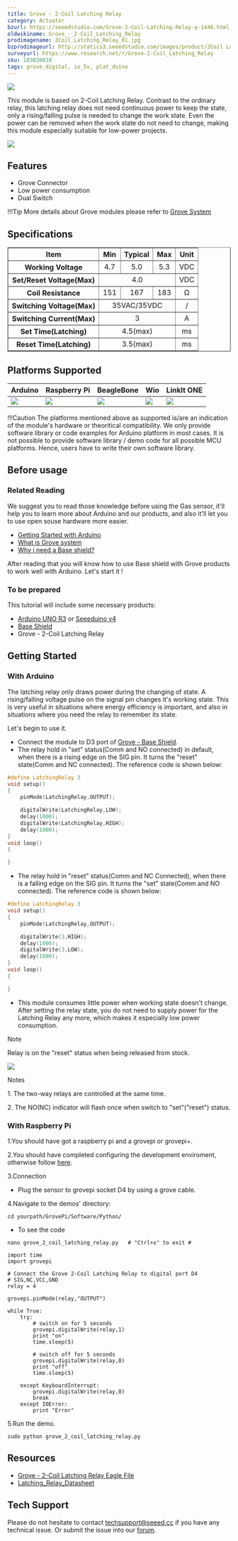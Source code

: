 ```yaml
---
title: Grove - 2-Coil Latching Relay
category: Actuator
bzurl: https://seeedstudio.com/Grove-2-Coil-Latching-Relay-p-1446.html
oldwikiname: Grove_-_2-Coil_Latching_Relay
prodimagename: 2Coil_Latching_Relay_01.jpg
bzprodimageurl: http://statics3.seeedstudio.com/images/product/2Coil Latching Relay.jpg
surveyurl: https://www.research.net/r/Grove-2-Coil_Latching_Relay
sku: 103020010
tags: grove_digital, io_5v, plat_duino
---
```


![](https://raw.githubusercontent.com/SeeedDocument/Grove-2-Coil_Latching_Relay/master/img/2Coil_Latching_Relay_01.jpg)

This module is based on 2-Coil Latching Relay. Contrast to the ordinary relay, this latching relay does not need continuous power to keep the state, only a rising/falling pulse is needed to change the work state. Even the power can be removed when the work state do not need to change, making this module especially suitable for low-power projects.

[![](https://raw.githubusercontent.com/SeeedDocument/common/master/Get_One_Now_Banner.png)](http://www.seeedstudio.com/Grove-2-Coil-Latching-Relay-p-1446.html)

Features
-------

-   Grove Connector
-   Low power consumption
-   Dual Switch

!!!Tip
    More details about Grove modules please refer to [Grove System](http://wiki.seeedstudio.com/Grove_System/)

Specifications
-------------

<table border="1" cellspacing="0" width="80%">
<tr>
<th scope="col">
Item
</th>
<th scope="col">
Min
</th>
<th scope="col">
Typical
</th>
<th scope="col">
Max
</th>
<th scope="col">
Unit
</th>
</tr>
<tr align="center">
<th scope="row">
Working Voltage
</th>
<td>
4.7
</td>
<td>
5.0
</td>
<td>
5.3
</td>
<td>
VDC
</td>
</tr>
<tr align="center">
<th scope="row">
Set/Reset Voltage(Max)
</th>
<td colspan="3">
4.0
</td>
<td>
VDC
</td>
</tr>
<tr align="center">
<th scope="row">
Coil Resistance
</th>
<td>
151
</td>
<td>
167
</td>
<td>
183
</td>
<td>
Ω
</td>
</tr>
<tr align="center">
<th scope="row">
Switching Voltage(Max)
</th>
<td colspan="3">
35VAC/35VDC
</td>
<td>
/
</td>
</tr>
<tr align="center">
<th scope="row">
Switching Current(Max)
</th>
<td colspan="3">
3
</td>
<td>
A
</td>
</tr>
<tr align="center">
<th scope="row">
Set Time(Latching)
</th>
<td colspan="3">
4.5(max)
</td>
<td>
ms
</td>
</tr>
<tr align="center">
<th scope="row">
Reset Time(Latching)
</th>
<td colspan="3">
3.5(max)
</td>
<td>
ms
</td>
</tr>
</table>

Platforms Supported
-------------------

| Arduino                                                                                             | Raspberry Pi                                                                                             | BeagleBone                                                                                      | Wio                                                                                               | LinkIt ONE                                                                                         |
|-----------------------------------------------------------------------------------------------------|----------------------------------------------------------------------------------------------------------|-------------------------------------------------------------------------------------------------|---------------------------------------------------------------------------------------------------|----------------------------------------------------------------------------------------------------|
| ![](https://raw.githubusercontent.com/SeeedDocument/wiki_english/master/docs/images/arduino_logo.jpg) | ![](https://raw.githubusercontent.com/SeeedDocument/wiki_english/master/docs/images/raspberry_pi_logo_n.jpg) | ![](https://raw.githubusercontent.com/SeeedDocument/wiki_english/master/docs/images/bbg_logo_n.jpg) | ![](https://raw.githubusercontent.com/SeeedDocument/wiki_english/master/docs/images/wio_logo_n.jpg) | ![](https://raw.githubusercontent.com/SeeedDocument/wiki_english/master/docs/images/linkit_logo_n.jpg) |

!!!Caution
    The platforms mentioned above as supported is/are an indication of the module's hardware or theoritical compatibility. We only provide software library or code examples for Arduino platform in most cases. It is not possible to provide software library / demo code for all possible MCU platforms. Hence, users have to write their own software library.




Before usage
------------

### Related Reading

We suggest you to read those knowledge before using the Gas sensor, it'll help you to learn more about Arduino and our products, and also it'll let you to use open souse hardware more easier.

-   [Getting Started with Arduino](/Getting_Started_with_Seeeduino)
-   [What is Grove system](/Grove_System)
-   [Why i need a Base shield?](/Base_Shield_V2)

After reading that you will know how to use Base shield with Grove products to work well with Arduino. Let's start it !

### To be prepared

This tutorial will include some necessary products:

-   [Arduino UNO R3](http://www.seeedstudio.com/depot/Arduino-Uno-Rev3-p-694.html) or [Seeeduino v4](http://www.seeedstudio.com/depot/Seeeduino-V4-p-669.html)
-   [Base Shield](http://www.seeedstudio.com/depot/Base-Shield-V2-p-1378.html)
-   Grove - 2-Coil Latching Relay


Getting Started
-----

### With Arduino

The latching relay only draws power during the changing of state. A rising/falling voltage pulse on the signal pin changes it's working state. This is very useful in situations where energy efficiency is important, and also in situations where you need the relay to remember its state.

Let's begin to use it.

-   Connect the module to D3 port of [Grove - Base Shield](/Base_Shield_V2 "Grove - Base Shield").
-   The relay hold in "set" status(Comm and NO connected) in default, when there is a rising edge on the SIG pin. It turns the "reset" state(Comm and NC connected). The reference code is shown below:

```c
#define LatchingRelay 3
void setup()
{
    pinMode(LatchingRelay,OUTPUT);

    digitalWrite(LatchingRelay,LOW);
    delay(1000);
    digitalWrite(LatchingRelay,HIGH);
    delay(1000);
}
void loop()
{

}
```

-   The relay hold in "reset" status(Comm and NC Connected), when there is a falling edge on the SIG pin. It turns the "set" state(Comm and NO connected). The reference code is shown below:

```c
#define LatchingRelay 3
void setup()
{
    pinMode(LatchingRelay,OUTPUT);

    digitalWrite(3,HIGH);
    delay(1000);
    digitalWrite(3,LOW);
    delay(1000);
}
void loop()
{

}
```

-   This module consumes little power when working state doesn't change. After setting the relay state, you do not need to supply power for the Latching Relay any more, which makes it especially low power consumption.

<div class="admonition note">
<p class="admonition-title">Note</p>
Relay is on the "reset" status when being released from stock.
</div>

![](https://raw.githubusercontent.com/SeeedDocument/Grove-2-Coil_Latching_Relay/master/img/Latching_Relay_Diagram.jpg)


<div class="admonition note">
<p class="admonition-title">Notes</p>
<p> 1. The two-way relays are controlled at the same time.</p>
<p> 2. The NO(NC) indicator will flash once when switch to "set"("reset") status.</p>
</div>


### With Raspberry Pi

1.You should have got a raspberry pi and a grovepi or grovepi+.

2.You should have completed configuring the development enviroment, otherwise follow [here](/GrovePiPlus).

3.Connection

-   Plug the sensor to grovepi socket D4 by using a grove cable.

4.Navigate to the demos' directory:

```
cd yourpath/GrovePi/Software/Python/
```
-   To see the code

```
nano grove_2_coil_latching_relay.py   # "Ctrl+x" to exit #
```

```
import time
import grovepi

# Connect the Grove 2-Coil Latching Relay to digital port D4
# SIG,NC,VCC,GND
relay = 4

grovepi.pinMode(relay,"OUTPUT")

while True:
    try:
        # switch on for 5 seconds
        grovepi.digitalWrite(relay,1)
        print "on"
        time.sleep(5)

        # switch off for 5 seconds
        grovepi.digitalWrite(relay,0)
        print "off"
        time.sleep(5)

    except KeyboardInterrupt:
        grovepi.digitalWrite(relay,0)
        break
    except IOError:
        print "Error"
```

5.Run the demo.
```
sudo python grove_2_coil_latching_relay.py
```

Resources
--------

- [Grove - 2-Coil Latching Relay Eagle File](https://raw.githubusercontent.com/SeeedDocument/Grove-2-Coil_Latching_Relay/master/res/Grove-2-Coil_Latching_Relay_Eagle_File.zip)
- [Latching_Relay_Datasheet](https://raw.githubusercontent.com/SeeedDocument/Grove-2-Coil_Latching_Relay/master/res/Latching_Relay_Datesheet.pdf)

<!-- This Markdown file was created from http://www.seeedstudio.com/wiki/Grove_-_2-Coil_Latching_Relay -->

## Tech Support
Please do not hesitate to contact [techsupport@seeed.cc](techsupport@seeed.cc) if you have any technical issue. Or submit the issue into our [forum](http://forum.seeedstudio.com/). 